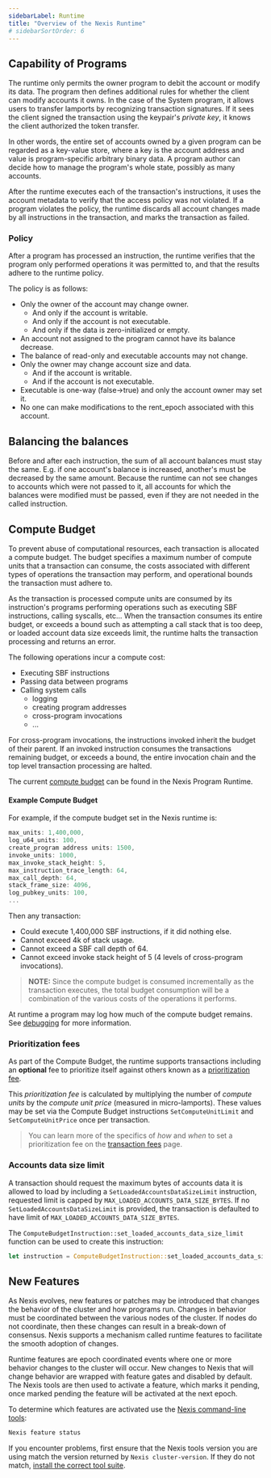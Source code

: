 ```yaml
---
sidebarLabel: Runtime
title: "Overview of the Nexis Runtime"
# sidebarSortOrder: 6
---
```


## Capability of Programs

The runtime only permits the owner program to debit the account or modify its
data. The program then defines additional rules for whether the client can
modify accounts it owns. In the case of the System program, it allows users to
transfer lamports by recognizing transaction signatures. If it sees the client
signed the transaction using the keypair's _private key_, it knows the client
authorized the token transfer.

In other words, the entire set of accounts owned by a given program can be
regarded as a key-value store, where a key is the account address and value is
program-specific arbitrary binary data. A program author can decide how to
manage the program's whole state, possibly as many accounts.

After the runtime executes each of the transaction's instructions, it uses the
account metadata to verify that the access policy was not violated. If a program
violates the policy, the runtime discards all account changes made by all
instructions in the transaction, and marks the transaction as failed.

### Policy

After a program has processed an instruction, the runtime verifies that the
program only performed operations it was permitted to, and that the results
adhere to the runtime policy.

The policy is as follows:

- Only the owner of the account may change owner.
  - And only if the account is writable.
  - And only if the account is not executable.
  - And only if the data is zero-initialized or empty.
- An account not assigned to the program cannot have its balance decrease.
- The balance of read-only and executable accounts may not change.
- Only the owner may change account size and data.
  - And if the account is writable.
  - And if the account is not executable.
- Executable is one-way (false->true) and only the account owner may set it.
- No one can make modifications to the rent_epoch associated with this account.

## Balancing the balances

Before and after each instruction, the sum of all account balances must stay the
same. E.g. if one account's balance is increased, another's must be decreased by
the same amount. Because the runtime can not see changes to accounts which were
not passed to it, all accounts for which the balances were modified must be
passed, even if they are not needed in the called instruction.

## Compute Budget

To prevent abuse of computational resources, each transaction is allocated a
compute budget. The budget specifies a maximum number of compute units that a
transaction can consume, the costs associated with different types of operations
the transaction may perform, and operational bounds the transaction must adhere
to.

As the transaction is processed compute units are consumed by its instruction's
programs performing operations such as executing SBF instructions, calling
syscalls, etc... When the transaction consumes its entire budget, or exceeds a
bound such as attempting a call stack that is too deep, or loaded account data
size exceeds limit, the runtime halts the transaction processing and returns an
error.

The following operations incur a compute cost:

- Executing SBF instructions
- Passing data between programs
- Calling system calls
  - logging
  - creating program addresses
  - cross-program invocations
  - ...

For cross-program invocations, the instructions invoked inherit the budget of
their parent. If an invoked instruction consumes the transactions remaining
budget, or exceeds a bound, the entire invocation chain and the top level
transaction processing are halted.

The current
[compute budget](https://github.com/Nexis-labs/Nexis/blob/090e11210aa7222d8295610a6ccac4acda711bb9/program-runtime/src/compute_budget.rs#L26-L87)
can be found in the Nexis Program Runtime.

#### Example Compute Budget

For example, if the compute budget set in the Nexis runtime is:

```rust
max_units: 1,400,000,
log_u64_units: 100,
create_program address units: 1500,
invoke_units: 1000,
max_invoke_stack_height: 5,
max_instruction_trace_length: 64,
max_call_depth: 64,
stack_frame_size: 4096,
log_pubkey_units: 100,
...
```

Then any transaction:

- Could execute 1,400,000 SBF instructions, if it did nothing else.
- Cannot exceed 4k of stack usage.
- Cannot exceed a SBF call depth of 64.
- Cannot exceed invoke stack height of 5 (4 levels of cross-program
  invocations).

> **NOTE:** Since the compute budget is consumed incrementally as the
> transaction executes, the total budget consumption will be a combination of
> the various costs of the operations it performs.

At runtime a program may log how much of the compute budget remains. See
[debugging](/docs/programs/debugging.md#monitoring-compute-budget-consumption)
for more information.

### Prioritization fees

As part of the Compute Budget, the runtime supports transactions including an
**optional** fee to prioritize itself against others known as a
[prioritization fee](/docs/intro/transaction_fees.md#prioritization-fee).

This _prioritization fee_ is calculated by multiplying the number of _compute
units_ by the _compute unit price_ (measured in micro-lamports). These values
may be set via the Compute Budget instructions `SetComputeUnitLimit` and
`SetComputeUnitPrice` once per transaction.

> You can learn more of the specifics of _how_ and _when_ to set a
> prioritization fee on the
> [transaction fees](/docs/intro/transaction_fees.md#prioritization-fee) page.

### Accounts data size limit

A transaction should request the maximum bytes of accounts data it is allowed to
load by including a `SetLoadedAccountsDataSizeLimit` instruction, requested
limit is capped by `MAX_LOADED_ACCOUNTS_DATA_SIZE_BYTES`. If no
`SetLoadedAccountsDataSizeLimit` is provided, the transaction is defaulted to
have limit of `MAX_LOADED_ACCOUNTS_DATA_SIZE_BYTES`.

The `ComputeBudgetInstruction::set_loaded_accounts_data_size_limit` function can
be used to create this instruction:

```rust
let instruction = ComputeBudgetInstruction::set_loaded_accounts_data_size_limit(100_000);
```

## New Features

As Nexis evolves, new features or patches may be introduced that changes the
behavior of the cluster and how programs run. Changes in behavior must be
coordinated between the various nodes of the cluster. If nodes do not
coordinate, then these changes can result in a break-down of consensus. Nexis
supports a mechanism called runtime features to facilitate the smooth adoption
of changes.

Runtime features are epoch coordinated events where one or more behavior changes
to the cluster will occur. New changes to Nexis that will change behavior are
wrapped with feature gates and disabled by default. The Nexis tools are then
used to activate a feature, which marks it pending, once marked pending the
feature will be activated at the next epoch.

To determine which features are activated use the
[Nexis command-line tools](https://docs.Nexislabs.com/cli/install):

```bash
Nexis feature status
```

If you encounter problems, first ensure that the Nexis tools version you are
using match the version returned by `Nexis cluster-version`. If they do not
match,
[install the correct tool suite](https://docs.Nexislabs.com/cli/install).
